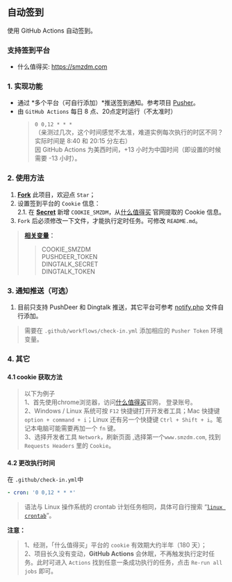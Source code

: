 ## 自动签到
使用 GitHub Actions 自动签到。

### 支持签到平台
- 什么值得买: https://smzdm.com

### 1. 实现功能
+ 通过 *多个平台（可自行添加）*推送签到通知。参考项目 [Pusher](https://github.com/jetsung/pusher)。
+ 由 `GitHub Actions` 每日 8 点、20点定时运行（不太准时）
  > `0 0,12 * * *`    
  > （亲测过几次，这个时间感觉不太准，难道实例每次执行的时区不同？实际时间是 8:40 和 20:15 分左右）      
  > 因 GitHub Actions 为美西时间，+13 小时为中国时间（即设置的时候需要 -13 小时）。

### 2. 使用方法
1. **[Fork](./fork)** 此项目，欢迎点 `Star`；
2. 设置签到平台的 `Cookie` 信息：    
    2.1. 在 **[Secret](./settings/secrets/actions)** 新增 `COOKIE_SMZDM`，从[什么值得买](https://www.smzdm.com/) 官网提取的 Cookie 信息。   
3. `Fork` 后必须修改一下文件，才能执行定时任务。可修改 `README.md`。

> **[相关变量](.github/workflows/check-in.yml)：**   
>> COOKIE_SMZDM   
>> PUSHDEER_TOKEN   
>> DINGTALK_SECRET   
>> DINGTALK_TOKEN   

### 3. 通知推送（可选）
1. 目前只支持 PushDeer 和 Dingtalk 推送，其它平台可参考 [notify.php](notify.php) 文件自行添加。
> 需要在 `.github/workflows/check-in.yml` 添加相应的 `Pusher Token` 环境变量。

### 4. 其它
#### 4.1 cookie 获取方法
> 以下为例子   
1、首先使用chrome浏览器，访问[什么值得买](https://www.smzdm.com/)官网， 登录账号。   
2、Windows / Linux 系统可按 `F12` 快捷键打开开发者工具；Mac 快捷键 `option + command + i`；Linux 还有另一个快捷键 `Ctrl + Shift + i`。笔记本电脑可能需要再加一个 `fn` 键。   
3、选择开发者工具 `Network`，刷新页面 ,选择第一个`www.smzdm.com`, 找到 `Requests Headers` 里的 `Cookie`。

#### 4.2 更改执行时间
在 `.github/check-in.yml`中
```yml
- cron: '0 0,12 * * *'
```

> 语法与 Linux 操作系统的 crontab 计划任务相同，具体可自行搜索 “[`linux crontab`](https://www.man7.org/linux/man-pages/man5/crontab.5.html)”。

**注意：**   
> 1、经测，「什么值得买」平台的 `cookie` 有效期大约半年（180 天）；   
  2、项目长久没有变动，**GitHub Actions** 会休眠，不再触发执行定时任务。此时可进入 `Actions` 找到任意一条成功执行的任务，点击 `Re-run all jobs` 即可。
  